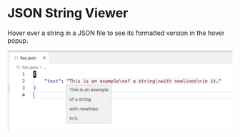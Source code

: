 # JSON String Viewer

Hover over a string in a JSON file to see its formatted version in the hover popup.

![how it looks](assets/image.png)
